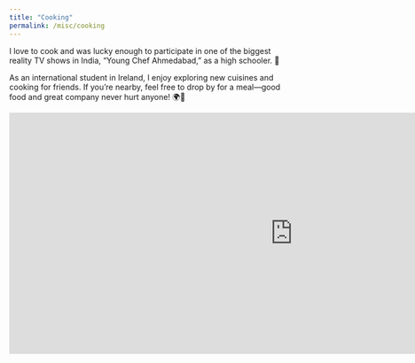 ```yaml
---
title: "Cooking"
permalink: /misc/cooking
---
```

I love to cook and was lucky enough to participate in one of the biggest reality TV shows in India, “Young Chef Ahmedabad,” as a high schooler. 🍳

As an international student in Ireland, I enjoy exploring new cuisines and cooking for friends. If you’re nearby, feel free to drop by for a meal—good food and great company never hurt anyone! 🌍🍲

<iframe width="1022" height="436" src="https://www.youtube.com/embed/1DojHklphOs" title="Young Chef India on NDTV - Ahmedabad" frameborder="0" allow="accelerometer; autoplay; clipboard-write; encrypted-media; gyroscope; picture-in-picture; web-share" referrerpolicy="strict-origin-when-cross-origin" allowfullscreen></iframe>



